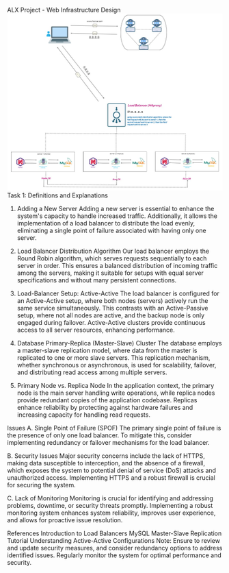 
ALX Project - Web Infrastructure Design
![Image of a simple web stack](1-distributed_web_infrastructure.jpg)
Task 1: Definitions and Explanations
1. Adding a New Server
Adding a new server is essential to enhance the system's capacity to handle increased traffic. Additionally, it allows the implementation of a load balancer to distribute the load evenly, eliminating a single point of failure associated with having only one server.

2. Load Balancer Distribution Algorithm
Our load balancer employs the Round Robin algorithm, which serves requests sequentially to each server in order. This ensures a balanced distribution of incoming traffic among the servers, making it suitable for setups with equal server specifications and without many persistent connections.

3. Load-Balancer Setup: Active-Active
The load balancer is configured for an Active-Active setup, where both nodes (servers) actively run the same service simultaneously. This contrasts with an Active-Passive setup, where not all nodes are active, and the backup node is only engaged during failover. Active-Active clusters provide continuous access to all server resources, enhancing performance.

4. Database Primary-Replica (Master-Slave) Cluster
The database employs a master-slave replication model, where data from the master is replicated to one or more slave servers. This replication mechanism, whether synchronous or asynchronous, is used for scalability, failover, and distributing read access among multiple servers.

5. Primary Node vs. Replica Node
In the application context, the primary node is the main server handling write operations, while replica nodes provide redundant copies of the application codebase. Replicas enhance reliability by protecting against hardware failures and increasing capacity for handling read requests.

Issues
A. Single Point of Failure (SPOF)
The primary single point of failure is the presence of only one load balancer. To mitigate this, consider implementing redundancy or failover mechanisms for the load balancer.

B. Security Issues
Major security concerns include the lack of HTTPS, making data susceptible to interception, and the absence of a firewall, which exposes the system to potential denial of service (DoS) attacks and unauthorized access. Implementing HTTPS and a robust firewall is crucial for securing the system.

C. Lack of Monitoring
Monitoring is crucial for identifying and addressing problems, downtime, or security threats promptly. Implementing a robust monitoring system enhances system reliability, improves user experience, and allows for proactive issue resolution.

References
Introduction to Load Balancers
MySQL Master-Slave Replication Tutorial
Understanding Active-Active Configurations
Note: Ensure to review and update security measures, and consider redundancy options to address identified issues. Regularly monitor the system for optimal performance and security.